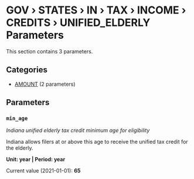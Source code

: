 # GOV › STATES › IN › TAX › INCOME › CREDITS › UNIFIED_ELDERLY Parameters

This section contains 3 parameters.

## Categories

- [AMOUNT](amount/index.md) (2 parameters)

## Parameters

### `min_age`
*Indiana unified elderly tax credit minimum age for eligibility*

Indiana allows filers at or above this age to receive the unified tax credit for the elderly.

**Unit: year | Period: year**

Current value (2021-01-01): **65**


